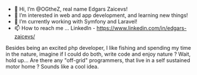 - 👋 Hi, I’m @OGtheZ, real name Edgars Zaicevs!
- 👀 I’m interested in web and app development, and learning new things!
- 🌱 I’m currently working with Symfony and Laravel!
- 📫 How to reach me ... LinkedIn - https://www.linkedin.com/in/edgars-zaicevs/

Besides being an excited php developer, I like fishing and spending my time in the nature, imagine if I could do both, write code and enjoy nature ?
Wait, hold up... Are there any "off-grid" programmers, that live in a self sustained motor home ? Sounds like a cool idea.

